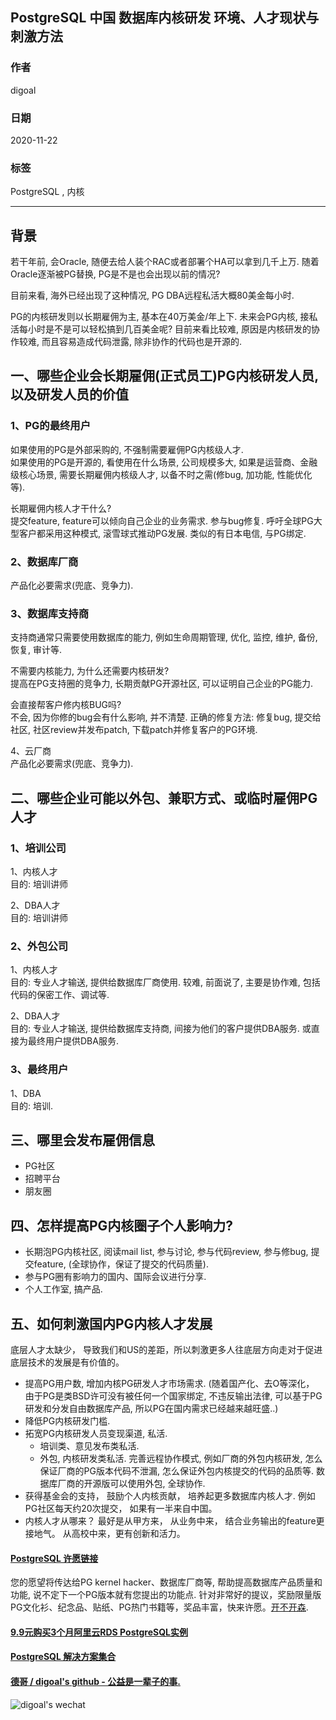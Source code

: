 ## PostgreSQL 中国 数据库内核研发 环境、人才现状与刺激方法  
    
### 作者    
digoal    
    
### 日期    
2020-11-22    
    
### 标签    
PostgreSQL , 内核    
    
----    
    
## 背景    
若干年前, 会Oracle, 随便去给人装个RAC或者部署个HA可以拿到几千上万. 随着Oracle逐渐被PG替换, PG是不是也会出现以前的情况?  
  
目前来看, 海外已经出现了这种情况, PG DBA远程私活大概80美金每小时.   
  
PG的内核研发则以长期雇佣为主, 基本在40万美金/年上下. 未来会PG内核, 接私活每小时是不是可以轻松搞到几百美金呢? 目前来看比较难, 原因是内核研发的协作较难, 而且容易造成代码泄露, 除非协作的代码也是开源的.   
  
## 一、哪些企业会长期雇佣(正式员工)PG内核研发人员, 以及研发人员的价值    
  
### 1、PG的最终用户  
如果使用的PG是外部采购的, 不强制需要雇佣PG内核级人才.   
如果使用的PG是开源的, 看使用在什么场景, 公司规模多大, 如果是运营商、金融级核心场景, 需要长期雇佣内核级人才, 以备不时之需(修bug, 加功能, 性能优化等).   
  
长期雇佣内核人才干什么?   
提交feature, feature可以倾向自己企业的业务需求. 参与bug修复. 呼吁全球PG大型客户都采用这种模式, 滚雪球式推动PG发展. 类似的有日本电信, 与PG绑定.   
  
### 2、数据库厂商  
产品化必要需求(兜底、竞争力).   
  
### 3、数据库支持商  
支持商通常只需要使用数据库的能力, 例如生命周期管理, 优化, 监控, 维护, 备份, 恢复, 审计等.   
  
不需要内核能力, 为什么还需要内核研发?   
提高在PG支持圈的竞争力, 长期贡献PG开源社区, 可以证明自己企业的PG能力.   
  
会直接帮客户修内核BUG吗?  
不会, 因为你修的bug会有什么影响, 并不清楚. 正确的修复方法: 修复bug, 提交给社区, 社区review并发布patch, 下载patch并修复客户的PG环境.   
  
4、云厂商  
产品化必要需求(兜底、竞争力).    
  
## 二、哪些企业可能以外包、兼职方式、或临时雇佣PG人才   
### 1、培训公司  
1、内核人才  
目的: 培训讲师  
  
2、DBA人才  
目的: 培训讲师  
  
### 2、外包公司  
1、内核人才  
目的: 专业人才输送, 提供给数据库厂商使用. 较难, 前面说了, 主要是协作难, 包括代码的保密工作、调试等.   
  
2、DBA人才  
目的: 专业人才输送, 提供给数据库支持商, 间接为他们的客户提供DBA服务. 或直接为最终用户提供DBA服务.   
  
### 3、最终用户  
1、DBA  
目的: 培训.   
  
## 三、哪里会发布雇佣信息  
- PG社区  
- 招聘平台  
- 朋友圈  
  
## 四、怎样提高PG内核圈子个人影响力?  
  
- 长期泡PG内核社区, 阅读mail list, 参与讨论, 参与代码review, 参与修bug, 提交feature, (全球协作，保证了提交的代码质量).   
- 参与PG圈有影响力的国内、国际会议进行分享.   
- 个人工作室, 搞产品.   
  
## 五、如何刺激国内PG内核人才发展  
底层人才太缺少， 导致我们和US的差距，所以刺激更多人往底层方向走对于促进底层技术的发展是有价值的。  
  
- 提高PG用户数, 增加内核PG研发人才市场需求.  (随着国产化、去O等深化， 由于PG是类BSD许可没有被任何一个国家绑定, 不违反输出法律, 可以基于PG研发和分发自由数据库产品, 所以PG在国内需求已经越来越旺盛..) 
- 降低PG内核研发门槛.   
- 拓宽PG内核研发人员变现渠道, 私活.   
    - 培训类、意见发布类私活.   
    - 外包, 内核研发类私活. 完善远程协作模式, 例如厂商的外包内核研发, 怎么保证厂商的PG版本代码不泄漏, 怎么保证外包内核提交的代码的品质等. 数据库厂商的开源版可以使用外包, 全球协作.  
- 获得基金会的支持， 鼓励个人内核贡献， 培养起更多数据库内核人才. 例如PG社区每天约20次提交， 如果有一半来自中国。  
- 内核人才从哪来？ 最好是从甲方来， 从业务中来， 结合业务输出的feature更接地气。  从高校中来，更有创新和活力。  
  
  
  
  
  
#### [PostgreSQL 许愿链接](https://github.com/digoal/blog/issues/76 "269ac3d1c492e938c0191101c7238216")
您的愿望将传达给PG kernel hacker、数据库厂商等, 帮助提高数据库产品质量和功能, 说不定下一个PG版本就有您提出的功能点. 针对非常好的提议，奖励限量版PG文化衫、纪念品、贴纸、PG热门书籍等，奖品丰富，快来许愿。[开不开森](https://github.com/digoal/blog/issues/76 "269ac3d1c492e938c0191101c7238216").  
  
  
#### [9.9元购买3个月阿里云RDS PostgreSQL实例](https://www.aliyun.com/database/postgresqlactivity "57258f76c37864c6e6d23383d05714ea")
  
  
#### [PostgreSQL 解决方案集合](https://yq.aliyun.com/topic/118 "40cff096e9ed7122c512b35d8561d9c8")
  
  
#### [德哥 / digoal's github - 公益是一辈子的事.](https://github.com/digoal/blog/blob/master/README.md "22709685feb7cab07d30f30387f0a9ae")
  
  
![digoal's wechat](../pic/digoal_weixin.jpg "f7ad92eeba24523fd47a6e1a0e691b59")
  
